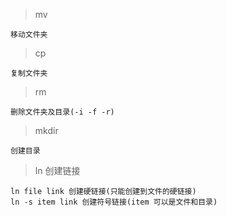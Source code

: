 > mv

```
移动文件夹
```
> cp

```
复制文件夹
```

> rm

```
删除文件夹及目录(-i -f -r)
```

> mkdir

```
创建目录
```

> ln 创建链接

```
ln file link 创建硬链接(只能创建到文件的硬链接)
ln -s item link 创建符号链接(item 可以是文件和目录)
```
